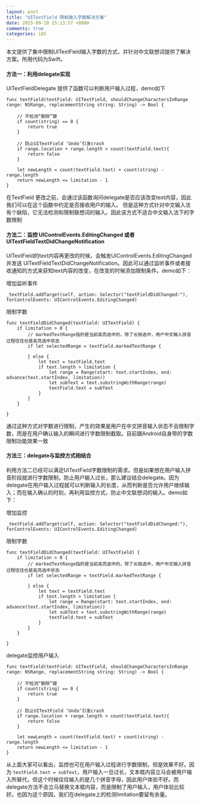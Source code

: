 ```yaml
---
layout: post
title: "UITextField 限制输入字数解决方案"
date: 2015-09-10 15:13:57 +0800
comments: true
categories: iOS
---
```

本文提供了集中限制UITextField输入字数的方式，并针对中文联想词提供了解决方案。所用代码为Swift。
#### 方法一：利用delegate实现
UITextFieldDelegate 提供了函数可以判断用户输入过程，demo如下
<!-- more -->

	func textField(textField: UITextField, shouldChangeCharactersInRange range: NSRange, replacementString string: String) -> Bool {
	
		// 不检测“删除”键
        if count(string) == 0 {
            return true
        }
        
        // 防止UITextField ‘Undo’引发crash
        if range.location + range.length > count(textField.text){
            return false
        }
        
        let newLength = count(textField.text) + count(string) - range.length
        return newLength <= limitation - 1
    }

在TextField 更改之前，会通过该函数询问delegate是否应该改变text内容，因此我们可以在这个函数中约定是否接收用户的输入。
但是这种方式针对中文输入法有个缺陷，它无法检测和限制联想词的输入。因此该方式不适合中文输入法下的字数限制

#### 方法二：监控 UIControlEvents.EditingChanged 或者 UITextFieldTextDidChangeNotification
UITextField的text内容再更改的时候，会触发UIControlEvents.EditingChanged 并发送 UITextFieldTextDidChangeNotification。因此可以通过监听事件或者接收通知的方式来获知text内容的改变，在改变的时候添加限制条件。demo如下：

增加监听事件

	_textField.addTarget(self, action: Selector("textFieldDidChanged:"), forControlEvents: UIControlEvents.EditingChanged)
	
限制字数
	
	func textFieldDidChanged(textField: UITextField) {
        if limitation > 0 {
        	// markedTextRange指的是当前高亮选中的，除了长按选中，用户中文输入拼音过程往往也是高亮选中状态
            if let selectedRange = textField.markedTextRange {
                
            } else {
                let text = textField.text
                if text.length > limitation {
                    let range = Range(start: text.startIndex, end: advance(text.startIndex, limitation))
                    let subText = text.substringWithRange(range)
                    textField.text = subText
                }
            }
        }
        
    }
    
通过这种方式对字数进行限制，产生的效果是用户在中文拼音输入状态不会限制字数，而是在用户确认输入的瞬间进行字数限制截取。目前跟Android自身带的字数限制功能效果一致

#### 方法三：delegate与监控方式相结合
利用方法二已经可以满足UITextField字数限制的需求。但是如果想在用户输入拼音阶段就进行字数限制，防止用户输入过长，那么建议结合delegate。因为delegate在用户输入过程就可以判断输入的长度，从而判断是否允许用户继续输入；而在输入确认的时刻，再利用监控方式，防止中文联想词的输入。demo如下：

增加监控

	_textField.addTarget(self, action: Selector("textFieldDidChanged:"), forControlEvents: UIControlEvents.EditingChanged)
	
限制字数
	
	func textFieldDidChanged(textField: UITextField) {
        if limitation > 0 {
        	// markedTextRange指的是当前高亮选中的，除了长按选中，用户中文输入拼音过程往往也是高亮选中状态
            if let selectedRange = textField.markedTextRange {
                
            } else {
                let text = textField.text
                if text.length > limitation {
                    let range = Range(start: text.startIndex, end: advance(text.startIndex, limitation))
                    let subText = text.substringWithRange(range)
                    textField.text = subText
                }
            }
        }
        
    }
    
delegate监控用户输入

	func textField(textField: UITextField, shouldChangeCharactersInRange range: NSRange, replacementString string: String) -> Bool {
	
		// 不检测“删除”键
        if count(string) == 0 {
            return true
        }
        
        // 防止UITextField ‘Undo’引发crash
        if range.location + range.length > count(textField.text){
            return false
        }
        
        let newLength = count(textField.text) + count(string) - range.length
        return newLength <= limitation - 1
    }		

从上面大家可以看出，监控也可在用户输入过程进行字数限制，但是效果不好。因为 `textField.text = subText`，用户输入一旦过长，文本框内容立马会被用户输入所替代，但这个时候往往输入的是几个拼音字母，因此用户体验不好。而delegate方法不会立马替换文本框内容，而是限制了用户输入，用户体验比较好。也因为这个原因，我们在delegate上的检测limitation要留有余量。